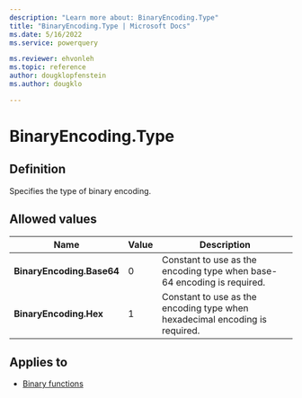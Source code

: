 ```yaml
---
description: "Learn more about: BinaryEncoding.Type"
title: "BinaryEncoding.Type | Microsoft Docs"
ms.date: 5/16/2022
ms.service: powerquery

ms.reviewer: ehvonleh
ms.topic: reference
author: dougklopfenstein
ms.author: dougklo

---
```

# BinaryEncoding.Type

## Definition

Specifies the type of binary encoding.

## Allowed values

|Name|Value|Description|  
|------------|--|-------------|  
|**BinaryEncoding.Base64**|0|Constant to use as the encoding type when base-64 encoding is required.|
|**BinaryEncoding.Hex**|1|Constant to use as the encoding type when hexadecimal encoding is required.|

## Applies to

* [Binary functions](binary-functions.md)
